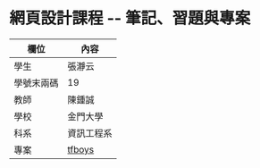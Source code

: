 # 網頁設計課程 -- 筆記、習題與專案

欄位 | 內容
-----|--------
學生 |  張瀞云
學號末兩碼 | 19
教師 | 陳鍾誠
學校 | 金門大學
科系 | 資訊工程系
專案 |[tfboys](https://www.youtube.com/watch?v=sW1dKgOK1kQ)
